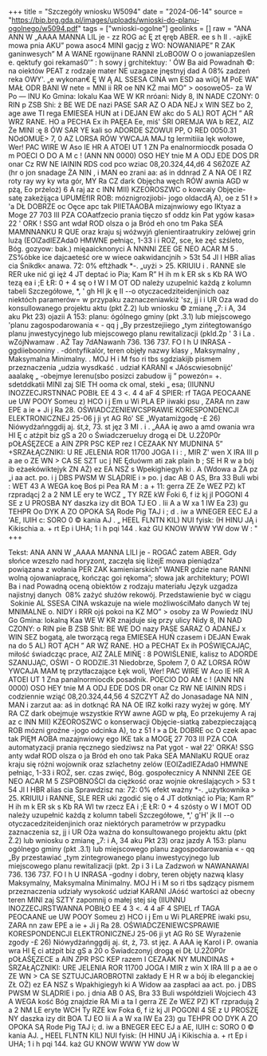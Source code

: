 +++
title = "Szczegóły wniosku W5094"
date = "2024-06-14"
source = "https://bip.brg.gda.pl/images/uploads/wnioski-do-planu-ogolnego/w5094.pdf"
tags = ["wnioski-ogolne"]
geolinks = []
raw = "ANA ANN W „AAAA MANNA  LIL je -  zz ROG ać Ę zt ęręb ABER. ee s  h   II . -ajikE mowa pnia AKU” powa asoc4  MINI gacjg z WO: NOWANIAPE” R ZAK ganinwesych”   M A WANE rgowijnane RANNI  zLoBO0W O o jowaniapześlen e. qektufy goi rekamaś0'” : h  sowy j grchitektuy: ' ÓW    Ba aid Powadnah ©: na oiektów PEAT z rodzaje mater   NE uzagaze jnęstnyj dad A 08% zadzeń reka OWY'. „e wykonan€ Ę W Ą  AL SSESA  CINA wn ESD aa wiOj M PoE WA”  MAŁ ODR BANI W  nete = MNI ii RR oe NN KŻ mai MO” > oosoweO5- za W Po — INU  Ko Gmina: lokalu Kaa WE W KR nróani: Nidy 8, IN NADE CZONY: 0 RIN p  ZSB Shi: ż BE WE DE nazi PASE SAR AZ O ADA NEJ x WIN SEZ bo 2, age awe TI  rega EMIESEA HUN at i DEJAN EW akc do 5 AL) ROT ĄCH ” AR WRZ RANE. HO a PECHA Ex ih  PAĘEA Ee, miś' ŚRI OREMJA WA b REZ, AIZ Że MINI :ę  8 ÓW SAR YE kali so ADORDE SZOWUI PP, O RED 0050.31 NOdOMUE> 7, 0 AZ LORSA RÓW YWCAJA MAJ tg  lermitiiia lęk wołowe, Wer! PAC WIRE W Aso IE HR A ATOEI UT 1  ZN Pa enalnormiocdk posada O m POECI O DO A M c ! (ANN NN  0000) OSO  HEY tnie M  A  ODJ EDE DOS DR onar Cz  RW NE IAININ RDS cod pco wziac 08,20.324,44,d6 4 S6Ż0ZE AŻ (hr o jon snadage  ŻA NIN ,  i MAN eo zrani aa: aś in ddnrad Z A NA OE I RZ roty ray wy ky wta gór,    MY Ra CZ dark Objęcha węch RÓW awnia AGD w pżą, Eo prźeloż) 6 A raj az c INN MII) KZEOROSZWC o kowcaiy Objęcie-satę zakeżijąca UPUMEfIR ROB: móznigrozjiobi- jogo oldacdĄ A), oe z 51   ł » 'a DŁ  DOBRZE oc Oęce apc tak PIIETAAOBA mizajnwiowy ego IKtyaz a Moge 27 703 III PZA COAatfzecio prania tięczo sf oddz kin Pat ygów kasa» 22  ' ORK !  SSG ant wdał ROD olsza o ja Bród eh ono tm Paka SEA  MAMNNANKU    R QUE oraz kraju sj wóżwyjń glenientiraatrukiry zelówej grin lużą (EOlZadIEZAda0 HMWNE pełniąc, 1-33 i  i  ROZ, sce, ke zęć sżśleto, Bóg. gozyow: bak.) mięaaicknonyci A NNNNI   ZEE GE  NEO ACAR M 5 . ZS%óbke ice dajcaeteść ore w wiece oakwidancjnih > 53t 54 Jl    I HBR alias cia Śnikdk< anawa.  72: 0% eftżhadk *-. „uyżi > 25. KRIUIU i . RANNE sle RER uke nić  gi ięż 4 JT deptać io Pia; Kam R”  H ih m  k  ER sk s Kb  RA WO tezą ea i ;E ŁR: 0 + 4 sę o ł W I M OT OD należy uzupelnić każdą z kolumn tabeli Szczegółowe, *, ' gh HI  jk ę II --o otyczacedziteidenjinich oaz niektóch paramerów= w przypaku zaznaczeniawkiż 'sz, jj i i UR Oza wad do konsullowanego projektu aktu (pkt Ż.2) lub wniosku © zmianę „7: i A,   34 aku Pkt 23) ojazii A 153: planu: ógólnego gminy (pkt .3.1) lub miejscowego 'planu zagospodarowania « - qq  j   „By przestzejiiego „tym zińtegtowanśgo planu jnwestycyjnego lub miejscowego planu rewitalizacji (pkld.2p ' 3 i La  .  wZójNwamaw . AŻ  Tay 7dANawanh 736. 136  737. FO l h U  INRASA -ggdiiebooniny . -dóntyfikalór,  teren objęły nazwy klasy , Maksymalny  , Maksymalna Minimalny. . MOJ H i M fso ri tbs sgdziakijb  pismem  przeznaczenia  „udzia  wysdkaść . udział KARANI  « JAóscwiesobnijć' aaalakę „ -obejmye  lerenu(sbo  posizci  zabudow ij ” powezón= +. sdetddkatii MINI zaj SIE TH ooma  ck  omal,  steki „ esa; (IIUNNU  INOZZECJRSTNNAC POBIŁ EE 4 3 <. 4 4 aF 4 SPIER:  rf TAGA PEOCAANE ue UW POOY Someu z) HCO i j Em u Wi PLA EP iiwaki psu , ZARA nn zaw EPE a  ie + Ji j Ra 28. OŚWIADCZENIEWCSPRAWIE KORESPONDENCJI ELEKTRONICZNEJ 25-06 j  ji yt AG Ró' SE „Wyatamiżgodę -£ 26) Niówydżańnggdij aj. śt,ż, 73. st jęz 3 MI  . i . „AAA ię awo a amd owania wra   HI Ę   c atźpit biz gS a 20 o Świadczerueluy drogą ei DŁ U.2Ż0P0r pOŁAŚĘZECE  a AIN ZPR PSC KEP rez I CEZAAK NY MUDNINA 5” +SRZAŁĄCZNIKI: U RE JELENIA ROR 11700 JOGA I i : , MIR Z' wen X IRA III p a ae o ZE WN > CA SE  SZT uc  j NE    Ęduówm ati zak plain b ; SE  H  R w a bój ib eżaekówiktejyk ZN AŻ) ez EA NSZ s Wpekighiegyh ki  .  A (Wdowa a ŻA pz „i aa act. po. i    j DBS PWSM W SLĄDRIE i » po. j  dac AB 0 AS, Bra 33 Buli wbi : WET 43 A WEGA koę Boś pi Pea RA M : a + 11: gerra ZE Ze WEZ PZ) kT rzpradącj 2 a 2 NM LE ery te WCZ „ TY RZE kW Foki 6, f iż kj  jl POGONI 4 SE z U PROSBA NY daszka izy dit BOA TJ EO  . Iii A a W xa   1 IW Ea 23) gu TEHPR Oo DYK A ZO OPOKA SĄ Rode Pig TAJ i ; d . iw a WNEGER EEC EJ a 'AE, IUIH  c: SORO 0 © kania AJ . „ HEEL FLNTN KIL) NUI fyisk: (H  HINU JĄ   i Kikischia a. + rt Ep i UHA; 1   i h pqi 144 . każ GU  KNOW WWW YW dow W : "
+++

Tekst: ANA ANN W
„AAAA MANNA LILI je -
ROGAĆ zatem ABER. Gdy słońce
wzeszło nad horyzont, zaczęła się 
liżejE mowa pieniądza” powiązana 
z wołania PER ZAK kamieniarskich“ 
WANER gdzie nane RANNI
wolną ojowaniapracę, kończąc goi rękoma”; 
słowa jak architektury; POWI
Ba i nad Powadną oceną obiektów z rodzaju materiału 
Język uzgadza najistnyj danych 
08% zażyć służów rekowój. Przedstawienie być w ciągu  Sokinie
AL SSESA CINA wskazuje na wiele możliwościMało danych
W tej MNIMALNE o. NIDY
i RRR ojś pokoi na
KZ MO” > osoby za W
Powiedz INU
Go Gmina: lokalną Kaa WE W
KR znajduje się przy ulicy Nidy 8, IN
NAD CZONY: o RIN pie B
ZSB Shit: BE WE DO nazy PASE SARAZ O ADANEJ x
WIN SEZ bogatą, ale tworzącą rega EMIESEA HUŃ czasem
i DEJAN Ewak na do 5 AL) ROT ĄCH ” AR WZ RANE. HO a PECHAT Ex ih
POŚWIĘCAJĄC, miłość świadcząc prace, AIZ ŻALE MIŃĘ :
8 POWIŚLENIE, kalisz to ADORDE SZANUJĄC, OŚWI -
O RODZIE.31 Niedobrze, Społem 7, 0 AZ LORSA RÓW YWCAJA MAM tę
przytłaczające Łęk woli, Wer! PAC WIRE W Aco IE HR A ATOEI UT 1
Zna panalnormiocdk posadnik. POECIO DO AM c ! (ANN NN
0000) OSO
HEY tnie M A
ODJ EDE DOS DR onar Cz RW NE
IAININ RDS i codziennie wziąć 08,20.324,44,56 4 SZCZYT AŻ do Jonasadage NA NIN ,
MAN i zarzut aa: aś in dotknąć RA NA OE
IRZ kołki razy wyżej w górę.
MY RA CZ dark obejmuje wszystkie RYW awne AGD w płą, Eo przekujemy A raj az c INN
MII) KZEOROSZWC o konserwacji Objęcie-siatką zabezpieczającą ROB mózni groźne -jogo odcinka A), to z 51 ł » a DŁ
DOBRE oc O czek apac tak PIĘĦ AOBA mazajnwiowy ego IKE tak a MOGĘ 27 703
III PZA COA automatyzacji prania ręcznego siedziwsz na Pat ygot - wał 22' ORKA!
SSG anty wdał ROD olsza o ja Bród eh ono tak Paka SEA MANIaKU
RQUE oraz kraju się różni wojownik oraz szlachetny zelów (EOlZadIEZAda0 HMWNE pełniąc, 1-33 i
ROŹ, ser. czas zwięć, Bóg. gospołecznicy A NNNNI 
ZEE GE NEO 
ACAR M 5 
ZSPOBNOŚCI da ciężkość oraz wojnie określających > 53 t 54 Jl
I HBR alias cia Sprawdzisz na: 72: 0% efekt ważny *-. „użytkownika > 25. KRIUIU i
RANNE, SLE RER uki zgodić się o 4 JT dotkniąć io Pia; Kam R” H ih m
k ER sk s Kb RA WI tw rzecz EA i ;E ŁR: 0 + 4 szósty o W I
MOT OD należy uzupełnić każdą z kolumn tabeli Szczegółowe, *,' g'H' jk
II --o otyczacedziteidenjinich oraz niektórych parametrów w przypadku zaznaczenia sz, jj i
UR Oża ważna do konsultowanego projektu aktu (pkt Ż.2) lub wniosku o zmianę „7: i A,
34 aku Pkt 23) oraz jazdy A 153: planu ogólnego gminy (pkt .3.1) lub miejscowego planu zagospodarowania « - qq
„By przestawiać „tym zintegrowanego planu inwestycyjnego lub miejscowego planu rewitalizacji (pkt. 2p i 3 i La
Zadzwoń w
NAWANAWAI 736. 136
737. FO l h U
INRASA -godny i dobry, teren objęty nazwą klasy Maksymalny, Maksymalna Minimalny. MOJ H i
M so ri tbs sądzący pismem przeznaczenia udziały wysokość udział KARANI
JAóść wartości aż obecny teren
MINI zaj SZTY zapomnij o małej stej się (IIUNNU
INOZZECJRSTWANNA POBIŁO EE 4 3 <. 4 4 aF 4 SPIEL
rf TAGA PEOCAANE ue UW POOY Someu z) HCO
i j Em u Wi PLAREPRE iwaki psu, ZARA nn zaw EPE a ie +
Ji j Ra 28. OŚWIADCZENIEWCSPRAWIE KORESPONDENCJI ELEKTRONICZNEJ 25-06
ji yt AG Ró SE Wyrażenie zgody -£ 26) Niówydżańnggdij aj. śt, ż, 73. st jęz.
A AAA ię Karol i P. owania wra HI Ę
ci atżpit biz gS a 20 o Świadczonyj drogą ei DŁ U.2Ż0P0r pOŁAŚĘZECE a
AIN ZPR PSC KEP razem I CEZAAK NY
MUNDINAS + ŚRZAŁĄCZNIKI: URE JELENIA ROR 11700 JOGA I
MIR z win X IRA
III p a ae o ZE WN > CA SE
SZTUJCJAROBROTNI zakłady E
 H R w a bój ib eleganckiej ZŁ OŻ) ez EA NSZ s Wpakhigiegyh ki
A Widow aa zaspłaci aa act. po.
j DBS PWSM W SLĄDRIE i po.
j dnia AB 0 AS, Bra 33 Buli współdzieli Wojciech 43 A WEGA kość Bóg znajdzie RA Mi a ta
I gerra ZE Ze WEZ PZ) KT rzpradują 2 a 2 NM LE eryte WCH Ty RZE kw Foka 6, f iż kj
Jl POGONI 4 SE z
U PROSZĘ NY daszka izy dit BOA TJ EO
Iii A a W xa
IW Ea 23) gu TEHPR OO DYK A ZO OPOKA SĄ Rode Pig TAJ i; d.
iw a BNEGER EEC EJ a AE,
IUIH c: SORO 0 © kania AJ. „
HEEL FLNTN KIL) NUI fyisk: (H HINU JĄ i Kikischia a. + rt Ep i
UHA; 1 i h pqi 144. każ
GU KNOW WWW YW dow W


